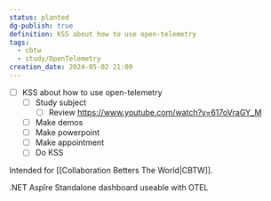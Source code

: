 ```yaml
---
status: planted
dg-publish: true
definition: KSS about how to use open-telemetry
tags:
  - cbtw
  - study/OpenTelemetry
creation_date: 2024-05-02 21:09
---
```

- [ ] KSS about how to use open-telemetry
	- [ ] Study subject
		- [ ] Review https://www.youtube.com/watch?v=617oVraGY_M
	- [ ] Make demos
	- [ ] Make powerpoint
	- [ ] Make appointment
	- [ ] Do KSS

Intended for [[Collaboration Betters The World|CBTW]].

.NET Aspîre Standalone dashboard useable with OTEL
